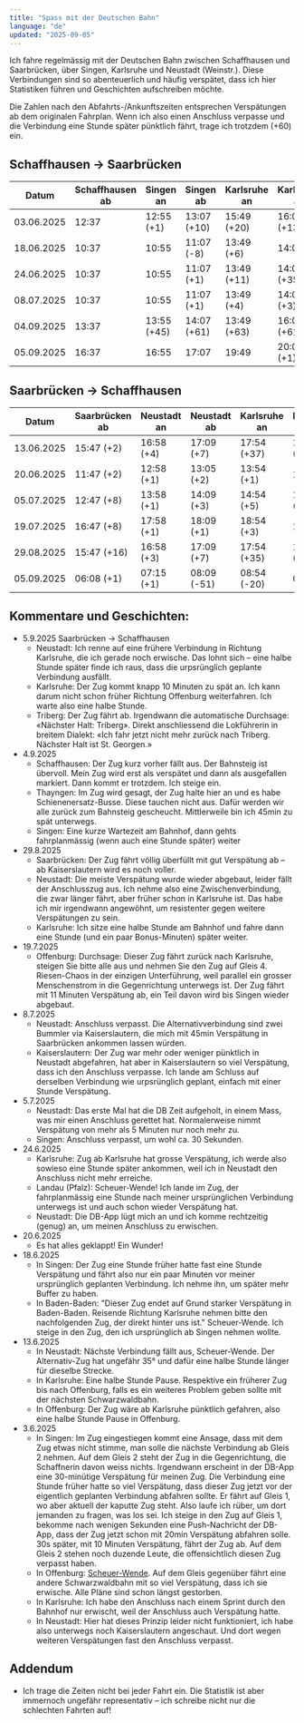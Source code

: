 ```yaml
---
title: "Spass mit der Deutschen Bahn"
language: "de"
updated: "2025-09-05"
---
```


Ich fahre regelmässig mit der Deutschen Bahn zwischen Schaffhausen und Saarbrücken, über Singen, Karlsruhe und Neustadt (Weinstr.). Diese Verbindungen sind so abenteuerlich und häufig verspätet, dass ich hier Statistiken führen und Geschichten aufschreiben möchte.

Die Zahlen nach den Abfahrts-/Ankunftszeiten entsprechen Verspätungen ab dem originalen Fahrplan. Wenn ich also einen Anschluss verpasse und die Verbindung eine Stunde später pünktlich fährt, trage ich trotzdem (+60) ein.

## Schaffhausen -> Saarbrücken

| Datum      | Schaffhausen ab | Singen an   | Singen ab   | Karlsruhe an | Karlsruhe ab | Neustadt an | Neustadt ab | Saarbrücken an |
|------------|-----------------|-------------|-------------|--------------|--------------|-------------|-------------|----------------|
| 03.06.2025 | 12:37           | 12:55 (+1)  | 13:07 (+10) | 15:49 (+20)  | 16:01 (+13)  | 16:51 (+18) | 17:00 (+26) | 18:15 (+43)    |
| 18.06.2025 | 10:37           | 10:55       | 11:07 (-8)  | 13:49 (+6)   | 14:05        | 14:51 (+2)  | 15:00 (+1)  | 16:15          |
| 24.06.2025 | 10:37           | 10:55       | 11:07 (+1)  | 13:49 (+11)  | 14:05 (+35)  | 14:51 (+66) | 15:00 (+63) | 16:15 (+60)    |
| 08.07.2025 | 10:37           | 10:55       | 11:07 (+1)  | 13:49 (+4)   | 14:05 (+3)   | 14:51 (+15) | 15:00 (+32) | 16:15 (+60)    |
| 04.09.2025 | 13:37           | 13:55 (+45) | 14:07 (+61) | 13:49 (+63)  | 16:05 (+61)  | 16:51 (+61) | 17:00 (+70) | 18:15 (+60)    |
| 05.09.2025 | 16:37           | 16:55       | 17:07       | 19:49        | 20:05 (+1)   | 20:51 (+3)  | 21:11 (+1)  | 22:15          |

## Saarbrücken -> Schaffhausen

| Datum      | Saarbrücken ab | Neustadt an | Neustadt ab | Karlsruhe an | Karlsruhe ab | Singen an   | Singen ab   | Schaffhausen an |
|------------|----------------|-------------|-------------|--------------|--------------|-------------|-------------|-----------------|
| 13.06.2025 | 15:47 (+2)     | 16:58 (+4)  | 17:09 (+7)  | 17:54 (+37)  | 18:10 (+29)  | 20:50 (+62) | 21:06 (+60) | 21:24 (+60)     |
| 20.06.2025 | 11:47 (+2)     | 12:58 (+1)  | 13:05 (+2)  | 13:54 (+1)   | 14:07        | 16:50       | 17:06       | 17:24           |
| 05.07.2025 | 12:47 (+8)     | 13:58 (+1)  | 14:09 (+3)  | 14:54 (+5)   | 15:07 (+16)  | 17:50 (+16) | 18:06 (+30) | 18:24 (+30)     |
| 19.07.2025 | 16:47 (+8)     | 17:58 (+1)  | 18:09 (+1)  | 18:54 (+3)   | 19:07        | 21:50 (+6)  | 22:06       | 22:24           |
| 29.08.2025 | 15:47 (+16)    | 16:58 (+3)  | 17:09 (+7)  | 17:54 (+35)  | 18:10 (+61)  | 20:50 (+65) | 21:06 (+60) | 21:24  (+60)    |
| 05.09.2025 | 06:08 (+1)     | 07:15 (+1)  | 08:09 (-51) | 08:54 (-20)  | 09:07        | 11:50 (+3)  | 12:06       | 12:24           |


## Kommentare und Geschichten:
- 5.9.2025 Saarbrücken -> Schaffhausen
  - Neustadt: Ich renne auf eine frühere Verbindung in Richtung Karlsruhe, die ich gerade noch erwische. Das lohnt sich – eine halbe Stunde später finde ich raus, dass die urpsrünglich geplante Verbindung ausfällt.
  - Karlsruhe: Der Zug kommt knapp 10 Minuten zu spät an. Ich kann darum nicht schon früher Richtung Offenburg weiterfahren. Ich warte also eine halbe Stunde.
  - Triberg: Der Zug fährt ab. Irgendwann die automatische Durchsage: «Nächster Halt: Triberg». Direkt anschliessend die Lokführerin in breitem Dialekt: «Ich fahr jetzt nicht mehr zurück nach Triberg. Nächster Halt ist St. Georgen.»
- 4.9.2025
  - Schaffhausen: Der Zug kurz vorher fällt aus. Der Bahnsteig ist übervoll. Mein Zug wird erst als verspätet und dann als ausgefallen markiert. Dann kommt er trotzdem. Ich steige ein.
  - Thayngen: Im Zug wird gesagt, der Zug halte hier an und es habe Schienenersatz-Busse. Diese tauchen nicht aus. Dafür werden wir alle zurück zum Bahnsteig gescheucht. Mittlerweile bin ich 45min zu spät unterwegs.
  - Singen: Eine kurze Wartezeit am Bahnhof, dann gehts fahrplanmässig (wenn auch eine Stunde später) weiter
- 29.8.2025
  - Saarbrücken: Der Zug fährt völlig überfüllt mit gut Verspätung ab – ab Kaiserslautern wird es noch voller.
  - Neustadt: Die meiste Verspätung wurde wieder abgebaut, leider fällt der Anschlusszug aus. Ich nehme also eine Zwischenverbindung, die zwar länger fährt, aber früher schon in Karlsruhe ist. Das habe ich mir irgendwann angewöhnt, um resistenter gegen weitere Verspätungen zu sein.
  - Karlsruhe: Ich sitze eine halbe Stunde am Bahnhof und fahre dann eine Stunde (und ein paar Bonus-Minuten) später weiter.
- 19.7.2025
  - Offenburg: Durchsage: Dieser Zug fährt zurück nach Karlsruhe, steigen Sie bitte alle aus und nehmen Sie den Zug auf Gleis 4. Riesen-Chaos in der einzigen Unterführung, weil parallel ein grosser Menschenstrom in die Gegenrichtung unterwegs ist. Der Zug fährt mit 11 Minuten Verspätung ab, ein Teil davon wird bis Singen wieder abgebaut.
- 8.7.2025
  - Neustadt: Anschluss verpasst. Die Alternativverbindung sind zwei Bummler via Kaiserslautern, die mich mit 45min Verspätung in Saarbrücken ankommen lassen würden.
  - Kaiserslautern: Der Zug war mehr oder weniger pünktlich in Neustadt abgefahren, hat aber in Kaiserslautern so viel Verspätung, dass ich den Anschluss verpasse. Ich lande am Schluss auf derselben Verbindung wie urpsrünglich geplant, einfach mit einer Stunde Verspätung.
- 5.7.2025
  - Neustadt: Das erste Mal hat die DB Zeit aufgeholt, in einem Mass, was mir einen Anschluss gerettet hat. Normalerweise nimmt Verspätung von mehr als 5 Minuten nur noch mehr zu.
  - Singen: Anschluss verpasst, um wohl ca. 30 Sekunden.
- 24.6.2025
  - Karlsruhe: Zug ab Karlsruhe hat grosse Verspätung, ich werde also sowieso eine Stunde später ankommen, weil ich in Neustadt den Anschluss nicht mehr erreiche.
  - Landau (Pfalz): Scheuer-Wende! Ich lande im Zug, der fahrplanmässig eine Stunde nach meiner ursprünglichen Verbindung unterwegs ist und auch schon wieder Verspätung hat.
  - Neustadt: Die DB-App lügt mich an und ich komme rechtzeitig (genug) an, um meinen Anschluss zu erwischen.
- 20.6.2025
  - Es hat alles geklappt! Ein Wunder!
- 18.6.2025
  - In Singen: Der Zug eine Stunde früher hatte fast eine Stunde Verspätung und fährt also nur ein paar Minuten vor meiner ursprünglich geplanten Verbindung. Ich nehme ihn, um später mehr Buffer zu haben.
  - In Baden-Baden: "Dieser Zug endet auf Grund starker Verspätung in Baden-Baden. Reisende Richtung Karlsruhe nehmen bitte den nachfolgenden Zug, der direkt hinter uns ist." Scheuer-Wende. Ich steige in den Zug, den ich ursprünglich ab Singen nehmen wollte.
- 13.6.2025
  - In Neustadt: Nächste Verbindung fällt aus, Scheuer-Wende. Der Alternativ-Zug hat ungefähr 35° und dafür eine halbe Stunde länger für dieselbe Strecke.
  - In Karlsruhe: Eine halbe Stunde Pause. Respektive ein früherer Zug bis nach Offenburg, falls es ein weiteres Problem geben sollte mit der nächsten Schwarzwaldbahn.
  - In Offenburg: Der Zug wäre ab Karlsruhe pünktlich gefahren, also eine halbe Stunde Pause in Offenburg.
- 3.6.2025
  - In Singen: Im Zug eingestiegen kommt eine Ansage, dass mit dem Zug etwas nicht stimme, man solle die nächste Verbindung ab Gleis 2 nehmen. Auf dem Gleis 2 steht der Zug in die Gegenrichtung, die Schaffnerin davon weiss nichts. Irgendwann erscheint in der DB-App eine 30-minütige Verspätung für meinen Zug. Die Verbindung eine Stunde früher hatte so viel Verspätung, dass dieser Zug jetzt vor der eigentlich geplanten Verbindung abfahren sollte. Er fährt auf Gleis 1, wo aber aktuell der kaputte Zug steht. Also laufe ich rüber, um dort jemanden zu fragen, was los sei. Ich steige in den Zug auf Gleis 1, bekomme nach wenigen Sekunden eine Push-Nachricht der DB-App, dass der Zug jetzt schon mit 20min Verspätung abfahren solle. 30s später, mit 10 Minuten Verspätung, fährt der Zug ab. Auf dem Gleis 2 stehen noch duzende Leute, die offensichtlich diesen Zug verpasst haben.
  - In Offenburg: [Scheuer-Wende](https://media.ccc.de/v/36c3-10652-bahnmining_-_punktlichkeit_ist_eine_zier). Auf dem Gleis gegenüber fährt eine andere Schwarzwaldbahn mit so viel Verspätung, dass ich sie erwische. Alle Pläne sind schon längst gestorben.
  - In Karlsruhe: Ich habe den Anschluss nach einem Sprint durch den Bahnhof nur erwischt, weil der Anschluss auch Verspätung hatte.
  - In Neustadt: Hier hat dieses Prinzip leider nicht funktioniert, ich habe also unterwegs noch Kaiserslautern angeschaut. Und dort wegen weiteren Verspätungen fast den Anschluss verpasst.

## Addendum
- Ich trage die Zeiten nicht bei jeder Fahrt ein. Die Statistik ist aber immernoch ungefähr representativ – ich schreibe nicht nur die schlechten Fahrten auf!